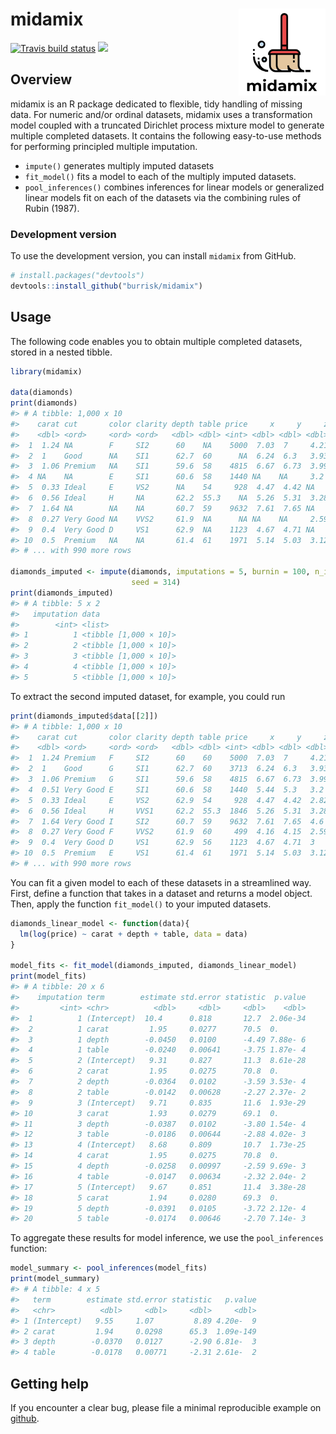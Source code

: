 
<!-- README.md is generated from README.Rmd. Please edit that file -->

# midamix <a href='https://github.com/burrisk/midamix'><img src='man/figures/logo.png' align="right" height="139" /></a>

<!-- badges: start -->

[![Travis build
status](https://travis-ci.org/burrisk/midamix.svg?branch=master)](https://travis-ci.org/burrisk/midamix)
![](https://img.shields.io/badge/lifecycle-experimental-orange.svg)
<!-- badges: end -->

## Overview

midamix is an R package dedicated to flexible, tidy handling of missing
data. For numeric and/or ordinal datasets, midamix uses a transformation
model coupled with a truncated Dirichlet process mixture model to
generate multiple completed datasets. It contains the following
easy-to-use methods for performing principled multiple imputation.

  - `impute()` generates multiply imputed datasets
  - `fit_model()` fits a model to each of the multiply imputed datasets.
  - `pool_inferences()` combines inferences for linear models or
    generalized linear models fit on each of the datasets via the
    combining rules of Rubin (1987).

### Development version

To use the development version, you can install `midamix` from GitHub.

``` r
# install.packages("devtools")
devtools::install_github("burrisk/midamix")
```

## Usage

The following code enables you to obtain multiple completed datasets,
stored in a nested tibble.

``` r
library(midamix)

data(diamonds)
print(diamonds)
#> # A tibble: 1,000 x 10
#>    carat cut       color clarity depth table price     x     y     z
#>    <dbl> <ord>     <ord> <ord>   <dbl> <dbl> <int> <dbl> <dbl> <dbl>
#>  1  1.24 NA        F     SI2      60    NA    5000  7.03  7     4.21
#>  2  1    Good      NA    SI1      62.7  60      NA  6.24  6.3   3.93
#>  3  1.06 Premium   NA    SI1      59.6  58    4815  6.67  6.73  3.99
#>  4 NA    NA        E     SI1      60.6  58    1440 NA    NA     3.2 
#>  5  0.33 Ideal     E     VS2      NA    54     928  4.47  4.42 NA   
#>  6  0.56 Ideal     H     NA       62.2  55.3    NA  5.26  5.31  3.28
#>  7  1.64 NA        NA    NA       60.7  59    9632  7.61  7.65 NA   
#>  8  0.27 Very Good NA    VVS2     61.9  NA      NA NA    NA     2.59
#>  9  0.4  Very Good D     VS1      62.9  NA    1123  4.67  4.71 NA   
#> 10  0.5  Premium   NA    NA       61.4  61    1971  5.14  5.03  3.12
#> # ... with 990 more rows

diamonds_imputed <- impute(diamonds, imputations = 5, burnin = 100, n_iter = 1000,
                           seed = 314)
print(diamonds_imputed)
#> # A tibble: 5 x 2
#>   imputation data                 
#>        <int> <list>               
#> 1          1 <tibble [1,000 × 10]>
#> 2          2 <tibble [1,000 × 10]>
#> 3          3 <tibble [1,000 × 10]>
#> 4          4 <tibble [1,000 × 10]>
#> 5          5 <tibble [1,000 × 10]>
```

To extract the second imputed dataset, for example, you could run

``` r
print(diamonds_imputed$data[[2]])
#> # A tibble: 1,000 x 10
#>    carat cut       color clarity depth table price     x     y     z
#>    <dbl> <ord>     <ord> <ord>   <dbl> <dbl> <int> <dbl> <dbl> <dbl>
#>  1  1.24 Premium   F     SI2      60    60    5000  7.03  7     4.21
#>  2  1    Good      G     SI1      62.7  60    3713  6.24  6.3   3.93
#>  3  1.06 Premium   G     SI1      59.6  58    4815  6.67  6.73  3.99
#>  4  0.51 Very Good E     SI1      60.6  58    1440  5.44  5.3   3.2 
#>  5  0.33 Ideal     E     VS2      62.9  54     928  4.47  4.42  2.82
#>  6  0.56 Ideal     H     VVS1     62.2  55.3  1846  5.26  5.31  3.28
#>  7  1.64 Very Good I     SI2      60.7  59    9632  7.61  7.65  4.6 
#>  8  0.27 Very Good F     VVS2     61.9  60     499  4.16  4.15  2.59
#>  9  0.4  Very Good D     VS1      62.9  56    1123  4.67  4.71  3   
#> 10  0.5  Premium   E     VS1      61.4  61    1971  5.14  5.03  3.12
#> # ... with 990 more rows
```

You can fit a given model to each of these datasets in a streamlined
way. First, define a function that takes in a dataset and returns a
model object. Then, apply the function `fit_model()` to your imputed
datasets.

``` r
diamonds_linear_model <- function(data){
  lm(log(price) ~ carat + depth + table, data = data)
}

model_fits <- fit_model(diamonds_imputed, diamonds_linear_model)
print(model_fits)
#> # A tibble: 20 x 6
#>    imputation term        estimate std.error statistic  p.value
#>         <int> <chr>          <dbl>     <dbl>     <dbl>    <dbl>
#>  1          1 (Intercept)  10.4      0.818       12.7  2.06e-34
#>  2          1 carat         1.95     0.0277      70.5  0.      
#>  3          1 depth        -0.0450   0.0100      -4.49 7.88e- 6
#>  4          1 table        -0.0240   0.00641     -3.75 1.87e- 4
#>  5          2 (Intercept)   9.31     0.827       11.3  8.61e-28
#>  6          2 carat         1.95     0.0275      70.8  0.      
#>  7          2 depth        -0.0364   0.0102      -3.59 3.53e- 4
#>  8          2 table        -0.0142   0.00628     -2.27 2.37e- 2
#>  9          3 (Intercept)   9.71     0.835       11.6  1.93e-29
#> 10          3 carat         1.93     0.0279      69.1  0.      
#> 11          3 depth        -0.0387   0.0102      -3.80 1.54e- 4
#> 12          3 table        -0.0186   0.00644     -2.88 4.02e- 3
#> 13          4 (Intercept)   8.68     0.809       10.7  1.73e-25
#> 14          4 carat         1.95     0.0275      70.8  0.      
#> 15          4 depth        -0.0258   0.00997     -2.59 9.69e- 3
#> 16          4 table        -0.0147   0.00634     -2.32 2.04e- 2
#> 17          5 (Intercept)   9.67     0.851       11.4  3.38e-28
#> 18          5 carat         1.94     0.0280      69.3  0.      
#> 19          5 depth        -0.0391   0.0105      -3.72 2.12e- 4
#> 20          5 table        -0.0174   0.00646     -2.70 7.14e- 3
```

To aggregate these results for model inference, we use the
`pool_inferences` function:

``` r
model_summary <- pool_inferences(model_fits)
print(model_summary)
#> # A tibble: 4 x 5
#>   term        estimate std.error statistic   p.value
#>   <chr>          <dbl>     <dbl>     <dbl>     <dbl>
#> 1 (Intercept)   9.55     1.07         8.89 4.20e-  9
#> 2 carat         1.94     0.0298      65.3  1.09e-149
#> 3 depth        -0.0370   0.0127      -2.90 6.81e-  3
#> 4 table        -0.0178   0.00771     -2.31 2.61e-  2
```

## Getting help

If you encounter a clear bug, please file a minimal reproducible example
on [github](https://github.com/burrisk/midamix/issues).
